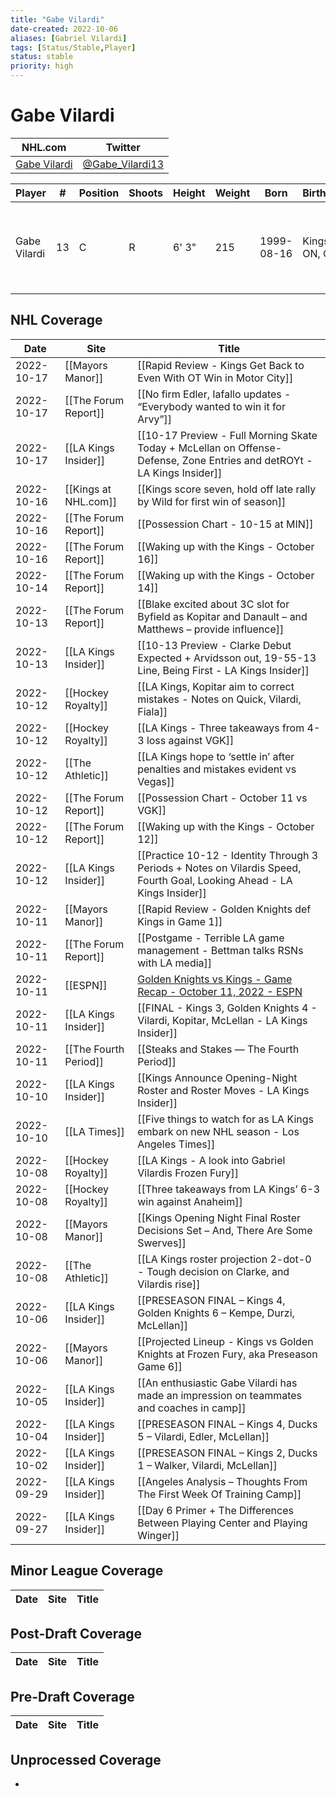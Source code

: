 ```yaml
---
title: "Gabe Vilardi"
date-created: 2022-10-06
aliases: [Gabriel Vilardi]
tags: [Status/Stable,Player]
status: stable
priority: high
---
```


# Gabe Vilardi

NHL.com | Twitter
-|-
[Gabe Vilardi](https://www.nhl.com/player/gabriel-vilardi-8480014) | [@Gabe_Vilardi13](https://twitter.com/Gabe_Vilardi13)

| Player           | \#  | Position | Shoots | Height | Weight | Born       | Birthplace        | Draft                                    |
| ---------------- | --- | -------- | ------ | ------ | ------ | ---------- | ----------------- | ---------------------------------------- |
| Gabe Vilardi | 13  | C        | R      | 6' 3"  | 215    | 1999-08-16 | Kingston, ON, CAN | 2017 LAK, 1st rd, 11th pk (11th overall) |



## NHL  Coverage
| Date       | Site                 | Title                                     |
| ---------- | -------------------- | ----------------------------------------- |
| 2022-10-17 | [[Mayors Manor]] | [[Rapid Review - Kings Get Back to Even With OT Win in Motor City]]                                                                                            |
| 2022-10-17 | [[The Forum Report]] | [[No firm Edler, Iafallo updates - “Everybody wanted to win it for Arvy”]]                                                                                              |
| 2022-10-17 | [[LA Kings Insider]] | [[10-17 Preview - Full Morning Skate Today + McLellan on Offense-Defense, Zone Entries and detROYt - LA Kings Insider]]                                                                                                                               |
| 2022-10-16 | [[Kings at NHL.com]] | [[Kings score seven, hold off late rally by Wild for first win of season]]                                                                                 |
| 2022-10-16 | [[The Forum Report]] | [[Possession Chart - 10-15 at MIN]]                                                       |
| 2022-10-16 | [[The Forum Report]] | [[Waking up with the Kings - October 16]]                                                                |
| 2022-10-14 | [[The Forum Report]] | [[Waking up with the Kings - October 14]] |
| 2022-10-13 | [[The Forum Report]] | [[Blake excited about 3C slot for Byfield as Kopitar and Danault – and Matthews – provide influence]]
| 2022-10-13 | [[LA Kings Insider]] | [[10-13 Preview - Clarke Debut Expected + Arvidsson out, 19-55-13 Line, Being First - LA Kings Insider]]
| 2022-10-12 | [[Hockey Royalty]] | [[LA Kings, Kopitar aim to correct mistakes - Notes on Quick, Vilardi, Fiala]]
| 2022-10-12 | [[Hockey Royalty]] | [[LA Kings - Three takeaways from 4-3 loss against VGK]]
| 2022-10-12 | [[The Athletic]] | [[LA Kings hope to ‘settle in’ after penalties and mistakes evident vs Vegas]]
| 2022-10-12 | [[The Forum Report]] | [[Possession Chart - October 11 vs VGK]]
| 2022-10-12 | [[The Forum Report]] | [[Waking up with the Kings - October 12]]
| 2022-10-12 | [[LA Kings Insider]] | [[Practice 10-12 - Identity Through 3 Periods + Notes on Vilardis Speed, Fourth Goal, Looking Ahead - LA Kings Insider]]
| 2022-10-11 | [[Mayors Manor]] | [[Rapid Review - Golden Knights def Kings in Game 1]]
| 2022-10-11 | [[The Forum Report]] | [[Postgame - Terrible LA game management - Bettman talks RSNs with LA media]]
| 2022-10-11 | [[ESPN]] | [Golden Knights vs Kings - Game Recap - October 11, 2022 - ESPN](https://www.espn.com/nhl/recap/_/gameId/401458592)
| 2022-10-11 | [[LA Kings Insider]] | [[FINAL - Kings 3, Golden Knights 4 - Vilardi, Kopitar, McLellan - LA Kings Insider]]
| 2022-10-11 | [[The Fourth Period]] | [[Steaks and Stakes — The Fourth Period]]
| 2022-10-10 | [[LA Kings Insider]] | [[Kings Announce Opening-Night Roster and Roster Moves - LA Kings Insider]]
| 2022-10-10 | [[LA Times]] | [[Five things to watch for as LA Kings embark on new NHL season - Los Angeles Times]]
| 2022-10-08 | [[Hockey Royalty]] | [[LA Kings - A look into Gabriel Vilardis Frozen Fury]]
| 2022-10-08 | [[Hockey Royalty]] | [[Three takeaways from LA Kings’ 6-3 win against Anaheim]]
| 2022-10-08 | [[Mayors Manor]] | [[Kings Opening Night Final Roster Decisions Set – And, There Are Some Swerves]]
| 2022-10-08 | [[The Athletic]] | [[LA Kings roster projection 2-dot-0 - Tough decision on Clarke, and Vilardis rise]]
| 2022-10-06 | [[LA Kings Insider]] | [[PRESEASON FINAL – Kings 4, Golden Knights 6 – Kempe, Durzi, McLellan]]
| 2022-10-06 | [[Mayors Manor]] | [[Projected Lineup - Kings vs Golden Knights at Frozen Fury, aka Preseason Game 6]]
| 2022-10-05 | [[LA Kings Insider]] |  [[An enthusiastic Gabe Vilardi has made an impression on teammates and coaches in camp]]
| 2022-10-04   | [[LA Kings Insider]]  | [[PRESEASON FINAL – Kings 4, Ducks 5 – Vilardi, Edler, McLellan]]
| 2022-10-02 | [[LA Kings Insider]] |  [[PRESEASON FINAL – Kings 2, Ducks 1 – Walker, Vilardi, McLellan]]
| 2022-09-29 | [[LA Kings Insider]] |  [[Angeles Analysis – Thoughts From The First Week Of Training Camp]]
| 2022-09-27 | [[LA Kings Insider]] |  [[Day 6 Primer + The Differences Between Playing Center and Playing Winger]]




## Minor League Coverage
Date | Site |  Title
---|---|---




## Post-Draft Coverage
Date | Site |  Title
---|---|---



## Pre-Draft Coverage
Date | Site |  Title
---|---|---

## Unprocessed Coverage
- 
